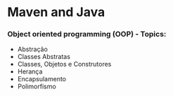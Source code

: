 # Maven and Java

### Object oriented programming (OOP) - Topics:

- Abstração
- Classes Abstratas
- Classes, Objetos e Construtores
- Herança
- Encapsulamento
- Polimorfismo